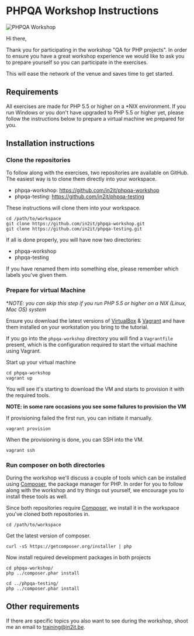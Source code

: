 # PHPQA Workshop Instructions

![PHPQA Workshop](http://plopster.blob.core.windows.net/in2it/phpqa-header.png)

Hi there,


Thank you for participating in the workshop "QA for PHP projects". In order to ensure you have a great workshop experience we would like to ask you to prepare yourself so you can participate in the exercises.

This will ease the network of the venue and saves time to get started.

## Requirements

All exercises are made for PHP 5.5 or higher on a *NIX environment. If you run Windows or you don't have upgraded to PHP 5.5 or higher yet, please follow the instructions below to prepare a virtual machine we prepared for you.

## Installation instructions

### Clone the repositories

To follow along with the exercises, two repositories are available on GitHub. The easiest way is to clone them directly into your workspace.

- phpqa-workshop: https://github.com/in2it/phpqa-workshop
- phpqa-testing: https://github.com/in2it/phpqa-testing

These instructions will clone them into your workspace.

    cd /path/to/workspace
    git clone https://github.com/in2it/phpqa-workshop.git
    git clone https://github.com/in2it/phpqa-testing.git

If all is done properly, you will have now two directories:

- phpqa-workshop
- phpqa-testing

If you have renamed them into something else, please remember which labels you've given them.


### Prepare for virtual Machine


**NOTE: you can skip this step if you run PHP 5.5 or higher on a *NIX (Linux, Mac OS) system**

Ensure you download the latest versions of [VirtualBox] & [Vagrant] and have them installed on your workstation you bring to the tutorial.

If you go into the `phpqa-workshop` directory you will find a `Vagrantfile` present, which is the configuration required to start the virtual machine using Vagrant.

Start up your virtual machine

    cd phpqa-workshop
    vagrant up

You will see it's starting to download the VM and starts to provision it with the required tools.

**NOTE: in some rare occasions you see some failures to provision the VM**

If provisioning failed the first run, you can initiate it manually.

    vagrant provision

When the provisioning is done, you can SSH into the VM.

    vagrant ssh

### Run composer on both directories

During the workshop we'll discuss a couple of tools which can be installed using [Composer], the package manager for PHP. In order for you to follow along with the workshop and try things out yourself, we encourage you to install these tools as well.

Since both repositories require [Composer], we install it in the workspace you've cloned both repositories in.

    cd /path/to/workspace    

Get the latest version of composer.

    curl -sS https://getcomposer.org/installer | php

Now install required development packages in both projects

    cd phpqa-workshop/
    php ../composer.phar install
    
    cd ../phpqa-testing/
    php ../composer.phar install

## Other requirements

If there are specific topics you also want to see during the workshop, shoot me an email to [training@in2it.be].

[VirtualBox]: https://www.virtualbox.org
[Vagrant]: https://www.vagrantup.com
[Composer]: https://getcomposer.org
[training@in2it.be]: mailto://training@in2it.be
[SunshinePHP]: http://2015.sunshinephp.com

